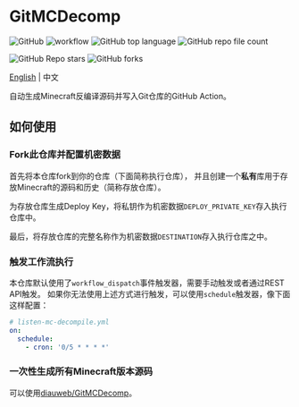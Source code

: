 # GitMCDecomp

![GitHub](https://img.shields.io/github/license/Nickid2018/GitMCDecomp)
![workflow](https://github.com/Nickid2018/GitMCDecomp/actions/workflows/listen-mc-decompile.yml/badge.svg)
![GitHub top language](https://img.shields.io/github/languages/top/Nickid2018/GitMCDecomp)
![GitHub repo file count](https://img.shields.io/github/directory-file-count/Nickid2018/GitMCDecomp)

![GitHub Repo stars](https://img.shields.io/github/stars/Nickid2018/GitMCDecomp?style=social)
![GitHub forks](https://img.shields.io/github/forks/Nickid2018/GitMCDecomp?style=social)

[English](README.md) | 中文

自动生成Minecraft反编译源码并写入Git仓库的GitHub Action。

## 如何使用

### Fork此仓库并配置机密数据

首先将本仓库fork到你的仓库（下面简称执行仓库），
并且创建一个**私有**库用于存放Minecraft的源码和历史（简称存放仓库）。

为存放仓库生成Deploy Key，将私钥作为机密数据`DEPLOY_PRIVATE_KEY`存入执行仓库中。

最后，将存放仓库的完整名称作为机密数据`DESTINATION`存入执行仓库之中。

### 触发工作流执行

本仓库默认使用了`workflow_dispatch`事件触发器，需要手动触发或者通过REST API触发。
如果你无法使用上述方式进行触发，可以使用`schedule`触发器，像下面这样配置：

```yaml
# listen-mc-decompile.yml
on:
  schedule:
    - cron: '0/5 * * * *'
```

### 一次性生成所有Minecraft版本源码

可以使用[diauweb/GitMCDecomp](https://github.com/diauweb/GitMCDecomp)。